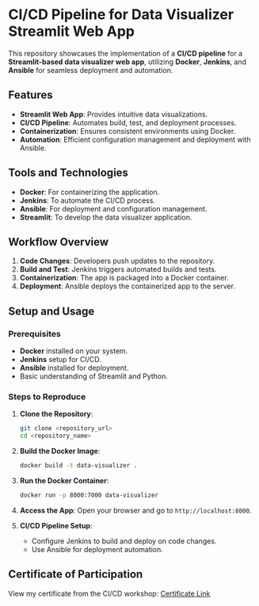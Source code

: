 # CI/CD Pipeline for Data Visualizer Streamlit Web App

This repository showcases the implementation of a **CI/CD pipeline** for a **Streamlit-based data visualizer web app**, utilizing **Docker**, **Jenkins**, and **Ansible** for seamless deployment and automation.

## Features
- **Streamlit Web App**: Provides intuitive data visualizations.
- **CI/CD Pipeline**: Automates build, test, and deployment processes.
- **Containerization**: Ensures consistent environments using Docker.
- **Automation**: Efficient configuration management and deployment with Ansible.

## Tools and Technologies
- **Docker**: For containerizing the application.
- **Jenkins**: To automate the CI/CD process.
- **Ansible**: For deployment and configuration management.
- **Streamlit**: To develop the data visualizer application.

## Workflow Overview
1. **Code Changes**: Developers push updates to the repository.
2. **Build and Test**: Jenkins triggers automated builds and tests.
3. **Containerization**: The app is packaged into a Docker container.
4. **Deployment**: Ansible deploys the containerized app to the server.

## Setup and Usage

### Prerequisites
- **Docker** installed on your system.
- **Jenkins** setup for CI/CD.
- **Ansible** installed for deployment.
- Basic understanding of Streamlit and Python.

### Steps to Reproduce

1. **Clone the Repository**:
   ```bash
   git clone <repository_url>
   cd <repository_name>
   ```

2. **Build the Docker Image**:
   ```bash
   docker build -t data-visualizer .
   ```

3. **Run the Docker Container**:
   ```bash
   docker run -p 8000:7000 data-visualizer
   ```

4. **Access the App**:
   Open your browser and go to `http://localhost:8000`.

5. **CI/CD Pipeline Setup**:
   - Configure Jenkins to build and deploy on code changes.
   - Use Ansible for deployment automation.

## Certificate of Participation
View my certificate from the CI/CD workshop: [Certificate Link](<certificate_link>)

